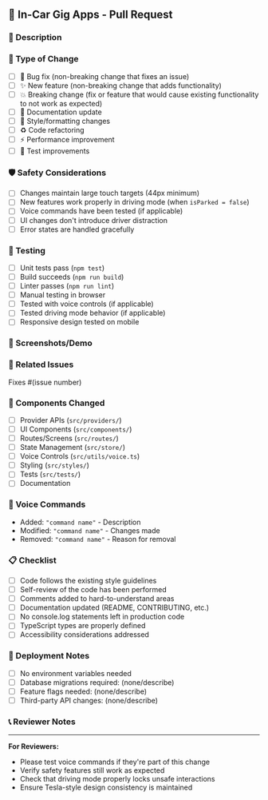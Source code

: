 ## 🚗 In-Car Gig Apps - Pull Request

### 📝 Description
<!-- Briefly describe what this PR accomplishes -->

### 🎯 Type of Change
<!-- Mark the relevant option with an [x] -->
- [ ] 🐛 Bug fix (non-breaking change that fixes an issue)
- [ ] ✨ New feature (non-breaking change that adds functionality)
- [ ] 💥 Breaking change (fix or feature that would cause existing functionality to not work as expected)
- [ ] 📖 Documentation update
- [ ] 🎨 Style/formatting changes
- [ ] ♻️ Code refactoring
- [ ] ⚡ Performance improvement
- [ ] 🧪 Test improvements

### 🛡️ Safety Considerations
<!-- This app is designed for in-vehicle use. Please confirm: -->
- [ ] Changes maintain large touch targets (44px minimum)
- [ ] New features work properly in driving mode (when `isParked = false`)
- [ ] Voice commands have been tested (if applicable)
- [ ] UI changes don't introduce driver distraction
- [ ] Error states are handled gracefully

### 🧪 Testing
<!-- Mark completed testing with [x] -->
- [ ] Unit tests pass (`npm test`)
- [ ] Build succeeds (`npm run build`)
- [ ] Linter passes (`npm run lint`)
- [ ] Manual testing in browser
- [ ] Tested with voice controls (if applicable)
- [ ] Tested driving mode behavior (if applicable)
- [ ] Responsive design tested on mobile

### 📱 Screenshots/Demo
<!-- If this changes the UI, please include screenshots or a GIF -->

### 🔗 Related Issues
<!-- Link any related issues -->
Fixes #(issue number)

### 🧩 Components Changed
<!-- List the main components/files modified -->
- [ ] Provider APIs (`src/providers/`)
- [ ] UI Components (`src/components/`)
- [ ] Routes/Screens (`src/routes/`)
- [ ] State Management (`src/store/`)
- [ ] Voice Controls (`src/utils/voice.ts`)
- [ ] Styling (`src/styles/`)
- [ ] Tests (`src/tests/`)
- [ ] Documentation

### 🎤 Voice Commands
<!-- If you added/modified voice commands, list them -->
- Added: `"command name"` - Description
- Modified: `"command name"` - Changes made
- Removed: `"command name"` - Reason for removal

### 📋 Checklist
<!-- Ensure all items are completed before requesting review -->
- [ ] Code follows the existing style guidelines
- [ ] Self-review of the code has been performed
- [ ] Comments added to hard-to-understand areas
- [ ] Documentation updated (README, CONTRIBUTING, etc.)
- [ ] No console.log statements left in production code
- [ ] TypeScript types are properly defined
- [ ] Accessibility considerations addressed

### 🚀 Deployment Notes
<!-- Any special deployment considerations -->
- [ ] No environment variables needed
- [ ] Database migrations required: (none/describe)
- [ ] Feature flags needed: (none/describe)
- [ ] Third-party API changes: (none/describe)

### 📞 Reviewer Notes
<!-- Anything specific you want reviewers to focus on -->

---

**For Reviewers:**
- Please test voice commands if they're part of this change
- Verify safety features still work as expected
- Check that driving mode properly locks unsafe interactions
- Ensure Tesla-style design consistency is maintained

